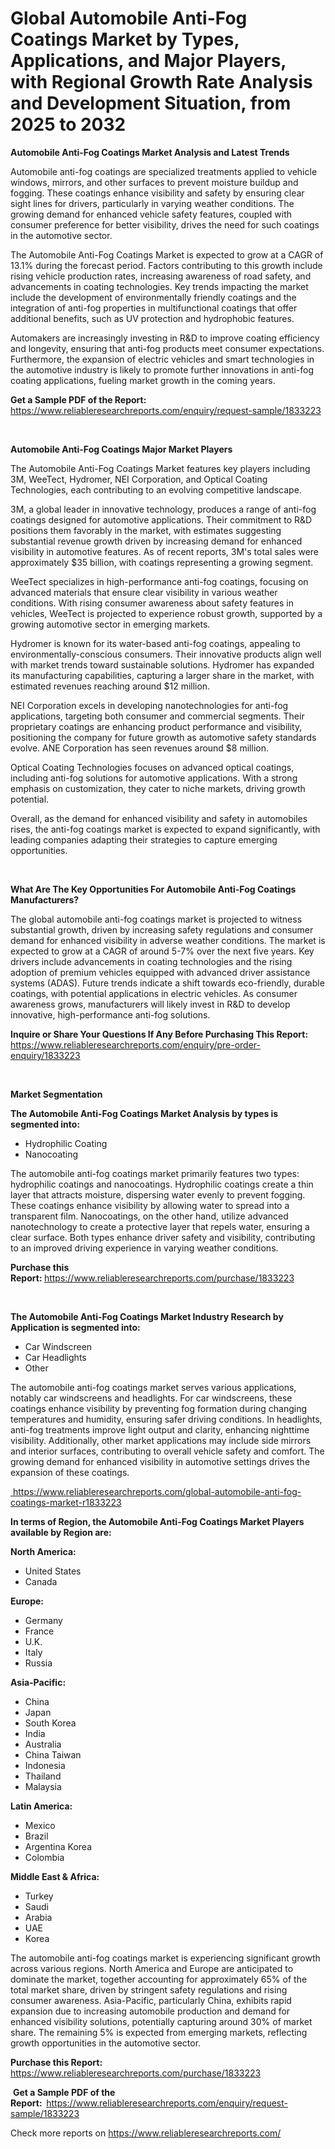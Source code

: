 <p><h1>Global Automobile Anti-Fog Coatings Market by Types, Applications, and Major Players, with Regional Growth Rate Analysis and Development Situation, from 2025 to 2032</h1></p><p><strong>Automobile Anti-Fog Coatings Market Analysis and Latest Trends</strong></p>
<p><p>Automobile anti-fog coatings are specialized treatments applied to vehicle windows, mirrors, and other surfaces to prevent moisture buildup and fogging. These coatings enhance visibility and safety by ensuring clear sight lines for drivers, particularly in varying weather conditions. The growing demand for enhanced vehicle safety features, coupled with consumer preference for better visibility, drives the need for such coatings in the automotive sector.</p><p>The Automobile Anti-Fog Coatings Market is expected to grow at a CAGR of 13.1% during the forecast period. Factors contributing to this growth include rising vehicle production rates, increasing awareness of road safety, and advancements in coating technologies. Key trends impacting the market include the development of environmentally friendly coatings and the integration of anti-fog properties in multifunctional coatings that offer additional benefits, such as UV protection and hydrophobic features.</p><p>Automakers are increasingly investing in R&D to improve coating efficiency and longevity, ensuring that anti-fog products meet consumer expectations. Furthermore, the expansion of electric vehicles and smart technologies in the automotive industry is likely to promote further innovations in anti-fog coating applications, fueling market growth in the coming years.</p></p>
<p><strong>Get a Sample PDF of the Report:&nbsp;</strong> <a href="https://www.reliableresearchreports.com/enquiry/request-sample/1833223?utm_campaign=2222&utm_medium=2&utm_source=Github&utm_content=ia&utm_term=26032025&utm_id=automobile-anti-fog-coatings">https://www.reliableresearchreports.com/enquiry/request-sample/1833223</a></p>
<p>&nbsp;</p>
<p><strong>Automobile Anti-Fog Coatings Major Market Players</strong></p>
<p><p>The Automobile Anti-Fog Coatings Market features key players including 3M, WeeTect, Hydromer, NEI Corporation, and Optical Coating Technologies, each contributing to an evolving competitive landscape.</p><p>3M, a global leader in innovative technology, produces a range of anti-fog coatings designed for automotive applications. Their commitment to R&D positions them favorably in the market, with estimates suggesting substantial revenue growth driven by increasing demand for enhanced visibility in automotive features. As of recent reports, 3M's total sales were approximately $35 billion, with coatings representing a growing segment.</p><p>WeeTect specializes in high-performance anti-fog coatings, focusing on advanced materials that ensure clear visibility in various weather conditions. With rising consumer awareness about safety features in vehicles, WeeTect is projected to experience robust growth, supported by a growing automotive sector in emerging markets.</p><p>Hydromer is known for its water-based anti-fog coatings, appealing to environmentally-conscious consumers. Their innovative products align well with market trends toward sustainable solutions. Hydromer has expanded its manufacturing capabilities, capturing a larger share in the market, with estimated revenues reaching around $12 million.</p><p>NEI Corporation excels in developing nanotechnologies for anti-fog applications, targeting both consumer and commercial segments. Their proprietary coatings are enhancing product performance and visibility, positioning the company for future growth as automotive safety standards evolve. ANE Corporation has seen revenues around $8 million.</p><p>Optical Coating Technologies focuses on advanced optical coatings, including anti-fog solutions for automotive applications. With a strong emphasis on customization, they cater to niche markets, driving growth potential.</p><p>Overall, as the demand for enhanced visibility and safety in automobiles rises, the anti-fog coatings market is expected to expand significantly, with leading companies adapting their strategies to capture emerging opportunities.</p></p>
<p>&nbsp;</p>
<p><strong>What Are The Key Opportunities For Automobile Anti-Fog Coatings Manufacturers?</strong></p>
<p><p>The global automobile anti-fog coatings market is projected to witness substantial growth, driven by increasing safety regulations and consumer demand for enhanced visibility in adverse weather conditions. The market is expected to grow at a CAGR of around 5-7% over the next five years. Key drivers include advancements in coating technologies and the rising adoption of premium vehicles equipped with advanced driver assistance systems (ADAS). Future trends indicate a shift towards eco-friendly, durable coatings, with potential applications in electric vehicles. As consumer awareness grows, manufacturers will likely invest in R&D to develop innovative, high-performance anti-fog solutions.</p></p>
<p><strong>Inquire or Share Your Questions If Any Before Purchasing This Report:</strong> <a href="https://www.reliableresearchreports.com/enquiry/pre-order-enquiry/1833223?utm_campaign=2222&utm_medium=2&utm_source=Github&utm_content=ia&utm_term=26032025&utm_id=automobile-anti-fog-coatings">https://www.reliableresearchreports.com/enquiry/pre-order-enquiry/1833223</a></p>
<p>&nbsp;</p>
<p><strong>Market Segmentation</strong></p>
<p><strong>The Automobile Anti-Fog Coatings Market Analysis by types is segmented into:</strong></p>
<p><ul><li>Hydrophilic Coating</li><li>Nanocoating</li></ul></p>
<p><p>The automobile anti-fog coatings market primarily features two types: hydrophilic coatings and nanocoatings. Hydrophilic coatings create a thin layer that attracts moisture, dispersing water evenly to prevent fogging. These coatings enhance visibility by allowing water to spread into a transparent film. Nanocoatings, on the other hand, utilize advanced nanotechnology to create a protective layer that repels water, ensuring a clear surface. Both types enhance driver safety and visibility, contributing to an improved driving experience in varying weather conditions.</p></p>
<p><strong>Purchase this Report:&nbsp;</strong><a href="https://www.reliableresearchreports.com/purchase/1833223?utm_campaign=2222&utm_medium=2&utm_source=Github&utm_content=ia&utm_term=26032025&utm_id=automobile-anti-fog-coatings">https://www.reliableresearchreports.com/purchase/1833223</a></p>
<p>&nbsp;</p>
<p><strong>The Automobile Anti-Fog Coatings Market Industry Research by Application is segmented into:</strong></p>
<p><ul><li>Car Windscreen</li><li>Car Headlights</li><li>Other</li></ul></p>
<p><p>The automobile anti-fog coatings market serves various applications, notably car windscreens and headlights. For car windscreens, these coatings enhance visibility by preventing fog formation during changing temperatures and humidity, ensuring safer driving conditions. In headlights, anti-fog treatments improve light output and clarity, enhancing nighttime visibility. Additionally, other market applications may include side mirrors and interior surfaces, contributing to overall vehicle safety and comfort. The growing demand for enhanced visibility in automotive settings drives the expansion of these coatings.</p></p>
<p><a href="https://www.reliableresearchreports.com/global-automobile-anti-fog-coatings-market-r1833223?utm_campaign=2222&utm_medium=2&utm_source=Github&utm_content=ia&utm_term=26032025&utm_id=automobile-anti-fog-coatings">&nbsp;https://www.reliableresearchreports.com/global-automobile-anti-fog-coatings-market-r1833223</a></p>
<p><strong>In terms of Region, the Automobile Anti-Fog Coatings Market Players available by Region are:</strong></p>
<p>
    <p> <strong> North America: </strong>
        <ul>
            <li>United States</li>
            <li>Canada</li>
        </ul>
        </p> 
    <p> <strong> Europe: </strong>
        <ul>
            <li>Germany</li>
            <li>France</li>
            <li>U.K.</li>
            <li>Italy</li>
            <li>Russia</li>
        </ul>
        </p> 
    <p> <strong> Asia-Pacific: </strong>
        <ul>
            <li>China</li>
            <li>Japan</li>
            <li>South Korea</li>
            <li>India</li>
            <li>Australia</li>
            <li>China Taiwan</li>
            <li>Indonesia</li>
            <li>Thailand</li>
            <li>Malaysia</li>
        </ul>
        </p> 
    <p> <strong> Latin America: </strong>
        <ul>
            <li>Mexico</li>
            <li>Brazil</li>
            <li>Argentina Korea</li>
            <li>Colombia</li>
        </ul>
        </p> 
    <p> <strong> Middle East & Africa: </strong>
        <ul>
            <li>Turkey</li>
            <li>Saudi</li>
            <li>Arabia</li>
            <li>UAE</li>
            <li>Korea</li>
        </ul>
    </p>
    </p>
<p><p>The automobile anti-fog coatings market is experiencing significant growth across various regions. North America and Europe are anticipated to dominate the market, together accounting for approximately 65% of the total market share, driven by stringent safety regulations and rising consumer awareness. Asia-Pacific, particularly China, exhibits rapid expansion due to increasing automobile production and demand for enhanced visibility solutions, potentially capturing around 30% of market share. The remaining 5% is expected from emerging markets, reflecting growth opportunities in the automotive sector.</p></p>
<p><strong>Purchase this Report: </strong><a href="https://www.reliableresearchreports.com/purchase/1833223?utm_campaign=2222&utm_medium=2&utm_source=Github&utm_content=ia&utm_term=26032025&utm_id=automobile-anti-fog-coatings">https://www.reliableresearchreports.com/purchase/1833223</a></p>
<p>&nbsp;<strong>Get a Sample PDF of the Report:&nbsp;&nbsp;</strong><a href="https://www.reliableresearchreports.com/enquiry/request-sample/1833223?utm_campaign=2222&utm_medium=2&utm_source=Github&utm_content=ia&utm_term=26032025&utm_id=automobile-anti-fog-coatings">https://www.reliableresearchreports.com/enquiry/request-sample/1833223</a></p>
<p><strong></strong></p>
<p>Check more reports on <a href="https://www.reliableresearchreports.com/?utm_campaign=2222&utm_medium=2&utm_source=Github&utm_content=ia&utm_term=26032025&utm_id=automobile-anti-fog-coatings">https://www.reliableresearchreports.com/</a></p>